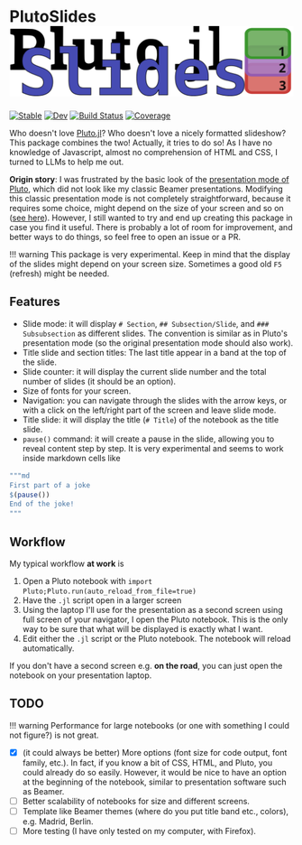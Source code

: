 # PlutoSlides ![logo](https://github.com/dmetivie/PlutoSlides.jl/blob/master/assets/logo_pluto_slides.svg)

[![Stable](https://img.shields.io/badge/docs-stable-blue.svg)](https://dmetivie.github.io/PlutoSlides.jl/stable/)
[![Dev](https://img.shields.io/badge/docs-dev-blue.svg)](https://dmetivie.github.io/PlutoSlides.jl/dev/)
[![Build Status](https://github.com/dmetivie/PlutoSlides.jl/actions/workflows/CI.yml/badge.svg?branch=master)](https://github.com/dmetivie/PlutoSlides.jl/actions/workflows/CI.yml?query=branch%3Amaster)
[![Coverage](https://codecov.io/gh/dmetivie/PlutoSlides.jl/branch/master/graph/badge.svg)](https://codecov.io/gh/dmetivie/PlutoSlides.jl)

Who doesn't love [Pluto.jl](https://plutojl.org/)?
Who doesn't love a nicely formatted slideshow?
This package combines the two!
Actually, it tries to do so! As I have no knowledge of Javascript, almost no comprehension of HTML and CSS, I turned to LLMs to help me out.

**Origin story**: I was frustrated by the basic look of the [presentation mode of Pluto](https://plutojl.org/en/docs/presentation/), which did not look like my classic Beamer presentations.
Modifying this classic presentation mode is not completely straightforward, because it requires some choice, might depend on the size of your screen and so on ([see here](https://github.com/fonsp/Pluto.jl/discussions/3226)).
However, I still wanted to try and end up creating this package in case you find it useful.
There is probably a lot of room for improvement, and better ways to do things, so feel free to open an issue or a PR.

!!! warning
    This package is very experimental. Keep in mind that the display of the slides might depend on your screen size. Sometimes a good old `F5` (refresh) might be needed.

## Features

- Slide mode: it will display `# Section`, `## Subsection/Slide`, and `### Subsubsection` as different slides. The convention is similar as in Pluto's presentation mode (so the original presentation mode should also work).  
- Title slide and section titles: The last title appear in a band at the top of the slide.
- Slide counter: it will display the current slide number and the total number of slides (it should be an option).
- Size of fonts for your screen.
- Navigation: you can navigate through the slides with the arrow keys, or with a click on the left/right part of the screen and leave slide mode.
- Title slide: it will display the title (`# Title`) of the notebook as the title slide.
- `pause()` command: it will create a pause in the slide, allowing you to reveal content step by step. It is very experimental and seems to work inside markdown cells like

```julia
"""md 
First part of a joke
$(pause())
End of the joke!
"""
```

## Workflow

My typical workflow **at work** is

1. Open a Pluto notebook with `import Pluto;Pluto.run(auto_reload_from_file=true)`
2. Have the `.jl` script open in a larger screen
3. Using the laptop I'll use for the presentation as a second screen using full screen of your navigator, I open the Pluto notebook. This is the only way to be sure that what will be displayed is exactly what I want.
4. Edit either the `.jl` script or the Pluto notebook. The notebook will reload automatically.

If you don't have a second screen e.g. **on the road**, you can just open the notebook on your presentation laptop.

## TODO

!!! warning
    Performance for large notebooks (or one with something I could not figure?) is not great.


- [X] (it could always be better) More options (font size for code output, font family, etc.). In fact, if you know a bit of CSS, HTML, and Pluto, you could already do so easily. However, it would be nice to have an option at the beginning of the notebook, similar to presentation software such as Beamer.
- [ ] Better scalability of notebooks for size and different screens.
- [ ] Template like Beamer themes (where do you put title band etc., colors), e.g. Madrid, Berlin.
- [ ] More testing (I have only tested on my computer, with Firefox).
